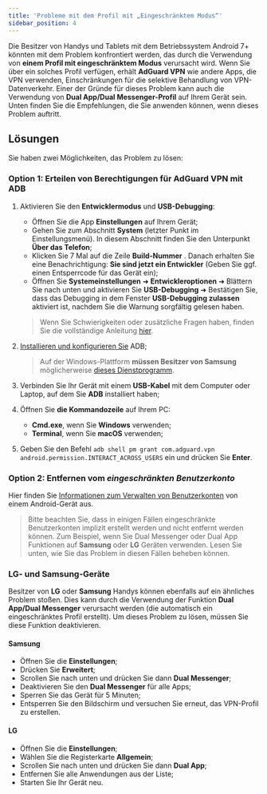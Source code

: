 ```yaml
---
title: 'Probleme mit dem Profil mit „Eingeschränktem Modus“'
sidebar_position: 4
---
```


Die Besitzer von Handys und Tablets mit dem Betriebssystem Android 7+ könnten mit dem Problem konfrontiert werden, das durch die Verwendung von **einem Profil mit eingeschränktem Modus** verursacht wird. Wenn Sie über ein solches Profil verfügen, erhält **AdGuard VPN** wie andere Apps, die VPN verwenden, Einschränkungen für die selektive Behandlung von VPN-Datenverkehr. Einer der Gründe für dieses Problem kann auch die Verwendung von **Dual App/Dual Messenger-Profil** auf Ihrem Gerät sein. Unten finden Sie die Empfehlungen, die Sie anwenden können, wenn dieses Problem auftritt.

## Lösungen

Sie haben zwei Möglichkeiten, das Problem zu lösen:

### Option 1: Erteilen von Berechtigungen für AdGuard VPN mit ADB

1. Aktivieren Sie den **Entwicklermodus** und **USB-Debugging**:

    - Öffnen Sie die App **Einstellungen** auf Ihrem Gerät;
    - Gehen Sie zum Abschnitt **System** (letzter Punkt im Einstellungsmenü). In diesem Abschnitt finden Sie den Unterpunkt **Über das Telefon**;
    - Klicken Sie 7 Mal auf die Zeile **Build-Nummer** . Danach erhalten Sie eine Benachrichtigung: **Sie sind jetzt ein Entwickler** (Geben Sie ggf. einen Entsperrcode für das Gerät ein);
    - Öffnen Sie **Systemeinstellungen** ➜ **Entwickleroptionen** ➜ Blättern Sie nach unten und aktivieren Sie **USB-Debugging** ➜ Bestätigen Sie, dass das Debugging in dem Fenster **USB-Debugging zulassen** aktiviert ist, nachdem Sie die Warnung sorgfältig gelesen haben.

    > Wenn Sie Schwierigkeiten oder zusätzliche Fragen haben, finden Sie die vollständige Anleitung [hier](https://developer.android.com/studio/debug/dev-options).

1. [Installieren und konfigurieren Sie](https://www.xda-developers.com/install-adb-windows-macos-linux/) ADB;

    > Auf der Windows-Plattform **müssen Besitzer von Samsung** möglicherweise [dieses Dienstprogramm](https://developer.samsung.com/mobile/android-usb-driver.html).

1. Verbinden Sie Ihr Gerät mit einem **USB-Kabel** mit dem Computer oder Laptop, auf dem Sie **ADB** installiert haben;

1. Öffnen Sie **die Kommandozeile** auf Ihrem PC:

    - **Cmd.exe**, wenn Sie **Windows** verwenden;
    - **Terminal**, wenn Sie **macOS** verwenden;

1. Geben Sie den Befehl `adb shell pm grant com.adguard.vpn android.permission.INTERACT_ACROSS_USERS` ein und drücken Sie **Enter**.

### Option 2: Entfernen vom *eingeschränkten Benutzerkonto*

Hier finden Sie [Informationen zum Verwalten von Benutzerkonten](https://support.google.com/a/answer/6223444?hl=en) von einem Android-Gerät aus.

> Bitte beachten Sie, dass in einigen Fällen eingeschränkte Benutzerkonten implizit erstellt werden und nicht entfernt werden können. Zum Beispiel, wenn Sie Dual Messenger oder Dual App Funktionen auf **Samsung** oder **LG** Geräten verwenden. Lesen Sie unten, wie Sie das Problem in diesen Fällen beheben können.

### LG- und Samsung-Geräte

Besitzer von **LG** oder **Samsung** Handys können ebenfalls auf ein ähnliches Problem stoßen. Dies kann durch die Verwendung der Funktion **Dual App/Dual Messenger** verursacht werden (die automatisch ein eingeschränktes Profil erstellt). Um dieses Problem zu lösen, müssen Sie diese Funktion deaktivieren.

#### Samsung

- Öffnen Sie die **Einstellungen**;
- Drücken Sie **Erweitert**;
- Scrollen Sie nach unten und drücken Sie dann **Dual Messenger**;
- Deaktivieren Sie den **Dual Messenger** für alle Apps;
- Sperren Sie das Gerät für 5 Minuten;
- Entsperren Sie den Bildschirm und versuchen Sie erneut, das VPN-Profil zu erstellen.

#### LG

- Öffnen Sie die **Einstellungen**;
- Wählen Sie die Registerkarte **Allgemein**;
- Scrollen Sie nach unten und drücken Sie dann **Dual App**;
- Entfernen Sie alle Anwendungen aus der Liste;
- Starten Sie Ihr Gerät neu.
